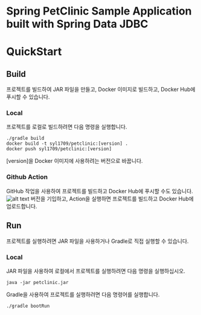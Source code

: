 # Spring PetClinic Sample Application built with Spring Data JDBC

# QuickStart
## Build
프로젝트를 빌드하여 JAR 파일을 만들고, Docker 이미지로 빌드하고, Docker Hub에 푸시할 수 있습니다.

### Local
프로젝트를 로컬로 빌드하려면 다음 명령을 실행합니다.


```shell
./gradle build
docker build -t syl1709/petclinic:[version] .
docker push syl1709/petclinic:[version]
```
[version]을 Docker 이미지에 사용하려는 버전으로 바꿉니다.


### Github Action
GitHub 작업을 사용하여 프로젝트를 빌드하고 Docker Hub에 푸시할 수도 있습니다.
![alt text](https://cookie-tomato-400.notion.site/image/https%3A%2F%2Fs3-us-west-2.amazonaws.com%2Fsecure.notion-static.com%2Fdcba20cf-0d32-4d3c-aaf4-488e64ab9086%2F%25E1%2584%2589%25E1%2585%25B3%25E1%2584%258F%25E1%2585%25B3%25E1%2584%2585%25E1%2585%25B5%25E1%2586%25AB%25E1%2584%2589%25E1%2585%25A3%25E1%2586%25BA_2023-04-24_%25E1%2584%258B%25E1%2585%25A9%25E1%2584%2592%25E1%2585%25AE_9.56.17.png?id=2cce2966-7248-418f-94fc-417580eace8a&table=block&spaceId=b3b35dfb-f3f4-4329-aa95-d9a44fd05422&width=2000&userId=&cache=v2)
버전을 기입하고, Action을 실행하면 프로젝트를 빌드하고 Docker Hub에 업로드합니다. 

## Run
프로젝트를 실행하려면 JAR 파일을 사용하거나 Gradle로 직접 실행할 수 있습니다.

### Local
JAR 파일을 사용하여 로컬에서 프로젝트를 실행하려면 다음 명령을 실행하십시오.
```shell
java -jar petclinic.jar
```
Gradle을 사용하여 프로젝트를 실행하려면 다음 명령어를 실행합니다.

```shell
./gradle bootRun
```

